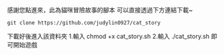 感謝您點進來，此為貓咪冒險故事的腳本
可以直接透過下方連結下載~
```
git clone https://github.com/judylin0927/cat_story
```
下載好後進入該資料夾
1.輸入 chmod +x cat_story.sh
2.輸入 ./cat_story.sh   即可開始遊戲
